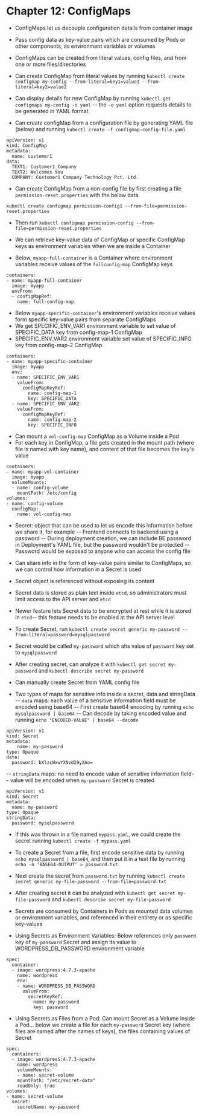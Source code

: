 # Chapter 12: ConfigMaps
- ConfigMaps let us decouple configuration details from container image
- Pass config data as key-value pairs which are consumed by Pods or other components, as environment variables or volumes
- ConfigMaps can be created from literal values, config files, and from one or more files/directories
- Can create ConfigMap from literal values by running `kubectl create configmap my-config --from-literal=key1=value1 --from-literal=key2=value2`
- Can display details for new ConfigMap by running `kubectl get configmaps my-config -o yaml`
-- the `-o yaml` option requests details to be generated in YAML format

- Can create configMap from a configuration file by generating YAML file (below) and running `kubectl create -f configmap-config-file.yaml`
```
apiVersion: v1
kind: ConfigMap
metadata:
  name: customer1
data:
  TEXT1: Customer1_Company
  TEXT2: Welcomes You
  COMPANY: Customer1 Company Technology Pct. Ltd.
```

- Can create ConfigMap from a non-config file by first creating a file `permission-reset.properties` with the below data
```
kubectl create configmap permission-config1 --from-file=permission-reset.properties
```
- Then run `kubectl configmap permission-config --from-file=permission-reset.properties`

- We can retrieve key-value data of ConfigMap or specific ConfigMap keys as environment variables when we are inside a Container
- Below, `myapp-full-container` is a Container where environment variables receive values of the `fullconfig-map` ConfigMap keys
```
containers:
- name: myapp-full-container
  image: myapp
  envFrom:
  - configMapRef:
    name: full-config-map
```
- Below `myapp-specific-container`'s environment variables receive values form specific key-value pairs from separate ConfigMaps
- We get SPECIFIC_ENV_VAR1 environment variable to set value of SPECIFIC_DATA key from config-map-1 ConfigMap
- SPECIFIC_ENV_VAR2 environment variable set value of SPECIFIC_INFO key from config-map-2 ConfigMap
```
containers:
- name: myapp-specific-container
  image: myapp
  env:
  - name: SPECIFIC_ENV_VAR1
    valueFrom:
      configMapKeyRef:
        name: config-map-1
        key: SPECIFIC_DATA
  - name: SPECIFIC_ENV_VAR2
    valueFrom:
      configMapKeyRef:
        name: config-map-2
        key: SPECIFIC_INFO
```

- Can mount a `vol-config-map` ConfigMap as a Volume inside a Pod
- For each key in ConfigMap, a file gets created in the mount path (where file is named with key name), and content of that file becomes the key's value
```
containers:
- name: myapp-vol-container
  image: myapp
  volumeMounts:
  - name: config-volume
    mountPath: /etc/config
volumes:
- name: config-volume
  configMap:
    name: vol-config-map
```

- Secret: object that can be used to let us encode this information before we share it, for example
-- Frontend connects to backend using a password
-- During deployment creation, we can include BE password in Deployment's YAML file, but the password wouldn't be protected
-- Password would be exposed to anyone who can access the config file
- Can share info in the form of key-value pairs similar to ConfigMaps, so we can control how information in a Secret is used
- Secret object is referenced without exposing its content
- Secret data is stored as plain text inside `etcd`, so administrators must limit access to the API server and `etcd`
- Newer feature lets Secret data to be encrypted at rest while it is stored in `etcd`-- this feature needs to be enabled at the API server level
- To create Secret, run `kubectl create secret generic my-password --from-literal=password=mysqlpassword`
- Secret would be called `my-password` which ahs value of `password` key set to `mysqlpassword`
- After creating secret, can analyze it with `kubectl get secret my-password` and `kubectl describe secret my-password`

- Can manually create Secret from YAML config file
- Two types of maps for sensitive info inside a secret, data and stringData
-- `data` maps: each value of a sensitive information field must be encoded using base64
-- First create base64 encoding by running `echo mysqlpassword | base64`
-- Can decode by taking encoded value and running `echo "ENCODED-VALUE" | base64 --decode`
```
apiVersion: v1
kind: Secret
metadata:
    name: my-password
type: Opaque
data:
  password: bXlzcWxwYXNzd29yZAo=  
```
-- `stringData` maps: no need to encode value of sensitive information field-- value will be encoded when `my-password` Secret is created
```
apiVersion: v1
kind: Secret
metadata:
  name: my-password
type: Opaque
stringData:
  password: mysqlpassword
```
- If this was thrown in a file named `mypass.yaml`, we could create the secret running `kubectl create -f mypass.yaml`

- To create a Secret from a file, first encode sensitive data by running `echo mysqlpassword | base64`, and then put it in a text file by running `echo -n 'BASE64-OUTPUT' > password.txt`
- Next create the secret from `password.txt` by running `kubectl create secret generic my-file-password --from-file=password.txt`
- After creating secret it can be analyzed with `kubectl get secret my-file-password` and `kubectl describe secret my-file-password`

- Secrets are consumed by Containers in Pods as mounted data volumes or environment variables, and referenced in their entirety or as specific key-values
- Using Secrets as Environment Variables:  Below references only `password` key of `my-password` Secret and assign its value to WORDPRESS_DB_PASSWORD environment variable
```
spec:
  container:
  - image: wordpress:4.7.3-apache
    name: wordpress
    env:
    - name: WORDPRESS_DB_PASSWORD
      valueFrom:
        secretKeyRef:
          name: my-password
          key: password
```

- Using Secrets as Files from a Pod: Can mount Secret as a Volume inside a Pod... below we create a file for each `my-password` Secret key (where files are named after the names of keys), the files containing values of Secret
```
spec:
  containers:
  - image: wordpresS:4.7.3-apache
    name: wordpress
    volumeMounts:
    - name: secret-volume
    mountPath: "/etc/secret-data"
    readOnly: true
volumes:
- name: secret-volume
  secret:
    secretName: my-password
```
